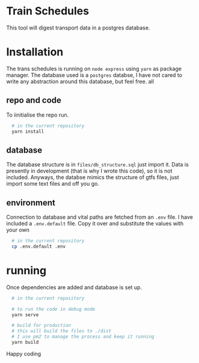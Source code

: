 # Train Schedules
This tool will digest transport data in a postgres database.

# Installation

The trans schedules is running on `node express` using `yarn` as package manager. The database used is a `postgres` databse, I have not cared to write any abstraction around this database, but feel free. all

## repo and code

To iinitialise the repo run.

```bash
  # in the current repository
  yarn install
```

## database

The database structure is in `files/db_structure.sql` just import it. Data is presently in development (that is why I wrote this code), so it is not included. Anyways, the databse mimics the structure of gtfs files, just import some text files and off you go.

## environment

Connection to database and vital paths are fetched from an `.env` file. I have included a `.env.default` file. Copy it over and substitute the values with your own

```bash
  # in the current repository
  cp .env.default .env
```

# running

Once dependencies are added and database is set up.

```bash
  # in the current repository

  # to run the code in debug mode
  yarn serve

  # build for production
  # this will build the files to ./dist
  # I use pm2 to manage the process and keep it running
  yarn build
```
  
Happy coding

